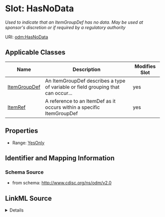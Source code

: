# Slot: HasNoData


_Used to indicate that an ItemGroupDef has no data. May be used at sponsor's discretion or if required by a regulatory authority_



URI: [odm:HasNoData](http://www.cdisc.org/ns/odm/v2.0/HasNoData)



<!-- no inheritance hierarchy -->




## Applicable Classes

| Name | Description | Modifies Slot |
| --- | --- | --- |
[ItemGroupDef](ItemGroupDef.md) | An ItemGroupDef describes a type of variable or field grouping that can occur... |  yes  |
[ItemRef](ItemRef.md) | A reference to an ItemDef as it occurs within a specific ItemGroupDef |  yes  |







## Properties

* Range: [YesOnly](YesOnly.md)





## Identifier and Mapping Information







### Schema Source


* from schema: http://www.cdisc.org/ns/odm/v2.0




## LinkML Source

<details>
```yaml
name: HasNoData
description: Used to indicate that an ItemGroupDef has no data. May be used at sponsor's
  discretion or if required by a regulatory authority
from_schema: http://www.cdisc.org/ns/odm/v2.0
rank: 1000
alias: HasNoData
domain_of:
- ItemGroupDef
- ItemRef
range: YesOnly

```
</details>
